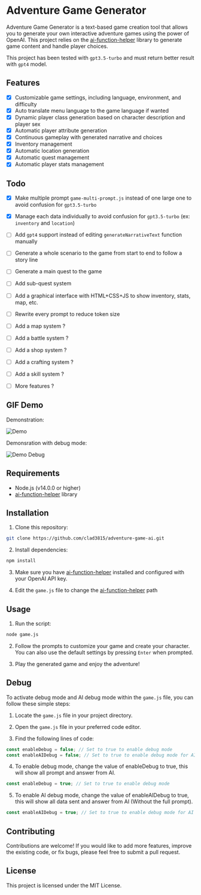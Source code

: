# Adventure Game Generator

Adventure Game Generator is a text-based game creation tool that allows you to generate your own interactive adventure games using the power of OpenAI. This project relies on the [ai-function-helper](https://github.com/Clad3815/ai-function-helper/) library to generate game content and handle player choices.

This project has been tested with `gpt3.5-turbo` and must return better result with `gpt4` model.

## Features

- [x] Customizable game settings, including language, environment, and difficulty
- [x] Auto translate menu language to the game language if wanted
- [x] Dynamic player class generation based on character description and player sex
- [x] Automatic player attribute generation
- [x] Continuous gameplay with generated narrative and choices
- [x] Inventory management
- [x] Automatic location generation
- [x] Automatic quest management
- [x] Automatic player stats management

## Todo

- [x] Make multiple prompt `game-multi-prompt.js` instead of one large one to avoid confusion for `gpt3.5-turbo`
- [x] Manage each data individually to avoid confusion for `gpt3.5-turbo` (ex: `inventory` and `location`)
- [ ] Add `gpt4` support instead of editing `generateNarrativeText` function manually
- [ ] Generate a whole scenario to the game from start to end to follow a story line
- [ ] Generate a main quest to the game
- [ ] Add sub-quest system
- [ ] Add a graphical interface with HTML+CSS+JS to show inventory, stats, map, etc.
- [ ] Rewrite every prompt to reduce token size
- [ ] Add a map system ?
- [ ] Add a battle system ?
- [ ] Add a shop system ?
- [ ] Add a crafting system ?
- [ ] Add a skill system ?
- [ ] More features ?


## GIF Demo

Demonstration:

![Demo](https://github.com/Clad3815/adventure-game-ai/gif/demo.gif?raw=true)

Demonsration with debug mode:

![Demo Debug](https://github.com/Clad3815/adventure-game-ai/gif/demo_debug.gif?raw=true)


## Requirements

- Node.js (v14.0.0 or higher)
- [ai-function-helper](https://github.com/Clad3815/ai-function-helper/) library


## Installation

1. Clone this repository:

```bash
git clone https://github.com/clad3815/adventure-game-ai.git
```

2. Install dependencies:

```bash
npm install
```

3. Make sure you have [ai-function-helper](https://github.com/Clad3815/ai-function-helper/) installed and configured with your OpenAI API key.

4. Edit the `game.js` file to change the [ai-function-helper](https://github.com/Clad3815/ai-function-helper/) path


## Usage

1. Run the script:

```bash
node game.js
```

2. Follow the prompts to customize your game and create your character. You can also use the default settings by pressing `Enter` when prompted.

3. Play the generated game and enjoy the adventure!

## Debug
To activate debug mode and AI debug mode within the `game.js` file, you can follow these simple steps:

1. Locate the `game.js` file in your project directory.

2. Open the `game.js` file in your preferred code editor.

3. Find the following lines of code:

```javascript
const enableDebug = false; // Set to true to enable debug mode
const enableAIDebug = false; // Set to true to enable debug mode for AI request/answer

```

4. To enable debug mode, change the value of enableDebug to true, this will show all prompt and answer from AI.

```javascript
const enableDebug = true; // Set to true to enable debug mode
```

5. To enable AI debug mode, change the value of enableAIDebug to true, this will show all data sent and answer from AI (Without the full prompt).

```javascript
const enableAIDebug = true; // Set to true to enable debug mode for AI request/answer
```



## Contributing

Contributions are welcome! If you would like to add more features, improve the existing code, or fix bugs, please feel free to submit a pull request.

## License

This project is licensed under the MIT License.